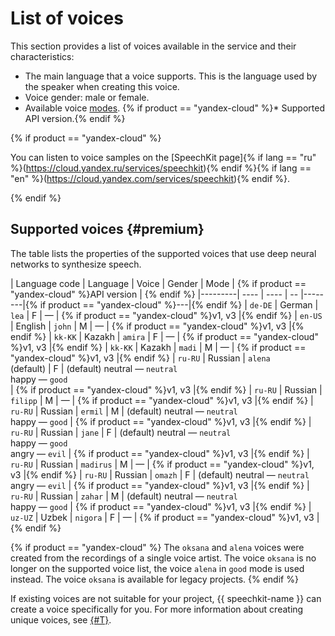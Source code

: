 # List of voices

This section provides a list of voices available in the service and their characteristics:

* The main language that a voice supports. This is the language used by the speaker when creating this voice.
* Voice gender: male or female.
* Available voice [modes](index.md#role).
   {% if product == "yandex-cloud" %}* Supported API version.{% endif %}

{% if product == "yandex-cloud" %}

You can listen to voice samples on the [SpeechKit page]{% if lang == "ru" %}(https://cloud.yandex.ru/services/speechkit){% endif %}{% if lang == "en" %}(https://cloud.yandex.com/services/speechkit){% endif %}.

{% endif %}

## Supported voices {#premium}

The table lists the properties of the supported voices that use deep neural networks to synthesize speech.

| Language code | Language | Voice | Gender | Mode | {% if product == "yandex-cloud" %}API version | {% endif %}
|---------| ---- | ---- | -- |--------|{% if product == "yandex-cloud" %}---|{% endif %}
| `de-DE` | German | `lea` | F | — | {% if product == "yandex-cloud" %}v1, v3 |{% endif %}
| `en-US` | English | `john` | M | — | {% if product == "yandex-cloud" %}v1, v3 |{% endif %}
| `kk-KK` | Kazakh | `amira` | F | — | {% if product == "yandex-cloud" %}v1, v3 |{% endif %}
| `kk-KK` | Kazakh | `madi` | M | — | {% if product == "yandex-cloud" %}v1, v3 |{% endif %}
| `ru-RU` |  Russian | `alena` </br> (default) | F | (default) neutral — `neutral` </br> happy — `good` </br> | {% if product == "yandex-cloud" %}v1, v3 |{% endif %}
| `ru-RU` | Russian | `filipp` | M | — | {% if product == "yandex-cloud" %}v1, v3 |{% endif %}
| `ru-RU` | Russian | `ermil` | M | (default) neutral — `neutral` </br> happy — `good` | {% if product == "yandex-cloud" %}v1, v3 |{% endif %}
| `ru-RU` | Russian | `jane`  | F | (default) neutral — `neutral` </br> happy — `good` </br> angry — `evil` | {% if product == "yandex-cloud" %}v1, v3 |{% endif %}
| `ru-RU` | Russian | `madirus` | M | — | {% if product == "yandex-cloud" %}v1, v3 |{% endif %}
| `ru-RU` | Russian | `omazh` | F  | (default) neutral — `neutral` </br> angry — `evil` | {% if product == "yandex-cloud" %}v1, v3 |{% endif %}
| `ru-RU` | Russian | `zahar` | M | (default) neutral — `neutral` </br> happy — `good` | {% if product == "yandex-cloud" %}v1, v3 |{% endif %}
| `uz-UZ` | Uzbek | `nigora` | F | — | {% if product == "yandex-cloud" %}v1, v3 |{% endif %}

{% if product == "yandex-cloud" %}
The `oksana` and `alena` voices were created from the recordings of a single voice artist. The voice `oksana` is no longer on the supported voice list, the voice `alena` in `good` mode is used instead. The voice `oksana` is available for legacy projects.
{% endif %}

If existing voices are not suitable for your project, {{ speechkit-name }} can create a voice specifically for you. For more information about creating unique voices, see [{#T}](brand-voice/index.md).
